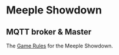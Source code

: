 # Meeple Showdown
MQTT broker &amp; Master
---

The [Game Rules](https://docs.google.com/document/d/1gMqOfDRfHpMNa9OvMC5w9BUMWLiUB5i4jyKh4eClsUI/edit?usp=sharing) for the Meeple Showdown.